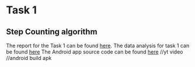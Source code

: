 # Task 1

## Step Counting algorithm

The report for the Task 1 can be found [here](https://docs.google.com/document/d/1H5oBpqTFtv0YsxUnz7lT3PQ98UqbijkJxLb8EXtsRn0/edit?usp=sharing).
The data analysis for task 1 can be found [here](https://colab.research.google.com/drive/1A8lmcnE53aHCu23srIHv0TFacd8mhr83?usp=sharing)
The Android app source code can be found [here](https://github.com/humaneBicycle/IP0NB0000012/tree/main/Task%201/StepCount)
//yt video
//android build apk